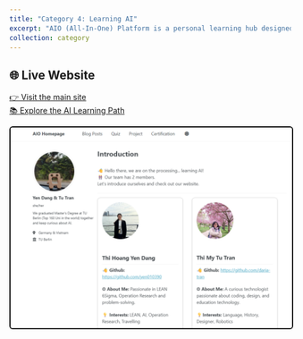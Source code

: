 ```yaml
---
title: "Category 4: Learning AI"
excerpt: "AIO (All-In-One) Platform is a personal learning hub designed to support AI study and exploration. It offers a structured AI Learning Path that guides learners through curated resources, hands-on projects, and essential concepts in artificial intelligence."
collection: category
---
```


## 🌐 Live Website

[👉 Visit the main site](https://yen010390.github.io/AIO.github.io/)  
[📚 Explore the AI Learning Path](https://yen010390.github.io/AIO.github.io/learning-path/)

<p align="center">
  <a href="https://yen010390.github.io/images/AIO-homepage.png">
    <img src="images/AIO-homepage.png" alt="Homepage Screenshot" style="border: 2px solid black; border-radius: 6px; max-width: 100%;">
  </a>
</p>
